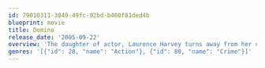 ```yaml
---
id: 79010311-3049-49fc-92bd-b400f81ded4b
blueprint: movie
title: Domino
release_date: '2005-09-22'
overview: 'The daughter of actor, Laurence Harvey turns away from her career as a Ford model to become a bounty hunter.'
genres: '[{"id": 28, "name": "Action"}, {"id": 80, "name": "Crime"}]'
---
```

